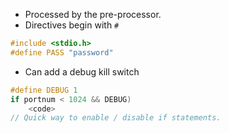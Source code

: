* Processed by the pre-processor.
* Directives begin with `#`
```c
#include <stdio.h>
#define PASS "password"
```
* Can add a debug kill switch 
```c
#define DEBUG 1 
if portnum < 1024 && DEBUG)
	<code>
// Quick way to enable / disable if statements.
```